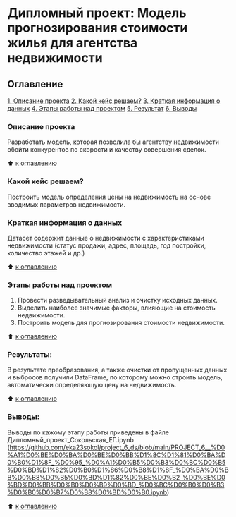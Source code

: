 # Дипломный проект: Модель прогнозирования стоимости жилья для агентства недвижимости

## Оглавление
[1. Описание проекта](https://https://github.com/eka23sokol/finall_project/tree/main//README.md#Описание-проекта)
[2. Какой кейс решаем?](https://github.com/eka23sokol/finall_project/tree/main/README.md#Какой-кейс-решаем)
[3. Краткая информация о данных](https://github.com/eka23sokol/finall_project/tree/main/README.md#Краткая-информация-о-данных)
[4. Этапы работы над проектом](https://github.com/eka23sokol/finall_project/tree/main/README.md#Этапы-работы-над-проектом)
[5. Результат](https://github.com/eka23sokol/finall_project/tree/main/README.md#Результат)
[6. Выводы](https://github.com/eka23sokol/finall_project/tree/main/README.md#Выводы)

### Описание проекта
Разработать модель, которая позволила бы агентству недвижимости обойти конкурентов по скорости и качеству совершения сделок.


:arrow_up: [к оглавлению](https://github.com/eka23sokol/finall_project/tree/main/README.md#Оглавление)

### Какой кейс решаем?
Построить модель определения цены на недвижимость на основе вводимых параметров недвижимости.

### Краткая информация о данных
Датасет содержит данные о недвижимости с характеристиками недвижимости (статус продажи, адрес, площадь, год постройки, количество этажей и др.)

:arrow_up: [к оглавлению](https://github.com/eka23sokol/finall_project/tree/main/README.md#Оглавление)

### Этапы работы над проектом 
1. Провести разведывательный анализ и очистку исходных данных.
2. Выделить наиболее значимые факторы, влияющие на стоимость недвижимости.
3. Построить модель для прогнозирования стоимости недвижимости.

:arrow_up: [к оглавлению](https://github.com/eka23sokol/finall_project/tree/main/README.md#Оглавление)


### Результаты:  
В результате преобразования, а также очистки от пропущенных данных и выбросов получили DataFrame, по которому можно строить модель, автоматически определяющую цену на недвижимость. 

:arrow_up: [к оглавлению](https://github.com/eka23sokol/finall_project/tree/main/README.md#Оглавление)


### Выводы:  
Выводы по кажому этапу работы приведены в файле Дипломный_проект_Сокольская_ЕГ.ipynb (https://github.com/eka23sokol/project_6_ds/blob/main/PROJECT_6__%D0%A1%D0%BE%D0%BA%D0%BE%D0%BB%D1%8C%D1%81%D0%BA%D0%B0%D1%8F_%D0%95_%D0%A1%D0%B5%D0%B3%D0%BC%D0%B5%D0%BD%D1%82%D0%B0%D1%86%D0%B8%D1%8F_%D0%BA%D0%BB%D0%B8%D0%B5%D0%BD%D1%82%D0%BE%D0%B2_%D0%BE%D0%BD%D0%BB%D0%B0%D0%B9%D0%BD_%D0%BC%D0%B0%D0%B3%D0%B0%D0%B7%D0%B8%D0%BD%D0%B0.ipynb)

:arrow_up: [к оглавлению](https://github.com/eka23sokol/finall_project/tree/main/README.md#Оглавление)
